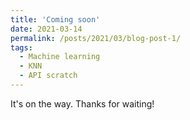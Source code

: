```yaml
---
title: 'Coming soon'
date: 2021-03-14
permalink: /posts/2021/03/blog-post-1/
tags:
  - Machine learning
  - KNN
  - API scratch
---
```


It's on the way. Thanks for waiting!
